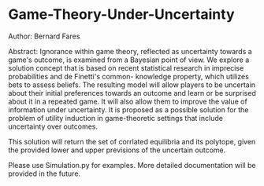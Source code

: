 # Game-Theory-Under-Uncertainty

Author: Bernard Fares

Abstract:
Ignorance within game theory, reflected as uncertainty towards a game's outcome,
is examined from a Bayesian point of view. We explore a solution concept that is
based on recent statistical research in imprecise probabilities and de Finetti's common-
knowledge property, which utilizes bets to assess beliefs. The resulting model will allow
players to be uncertain about their initial preferences towards an outcome and learn
or be surprised about it in a repeated game. It will also allow them to improve the
value of information under uncertainty. It is proposed as a possible solution for the
problem of utility induction in game-theoretic settings that include uncertainty over
outcomes. 

This solution will return the set of corrlated equilibria and its polytope, given the provided lower and upper previsions of the uncertain outcome. 

Please use Simulation.py for examples. More detailed documentation will be provided in the future.

